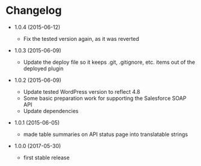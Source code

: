 Changelog
=========

* 1.0.4 (2015-06-12)

	* Fix the tested version again, as it was reverted

* 1.0.3 (2015-06-09)

	* Update the deploy file so it keeps .git, .gitignore, etc. items out of the deployed plugin

* 1.0.2 (2015-06-09)

	* Update tested WordPress version to reflect 4.8
	* Some basic preparation work for supporting the Salesforce SOAP API
	* Update dependencies

* 1.0.1 (2015-06-05)

	* made table summaries on API status page into translatable strings

* 1.0.0 (2017-05-30)

	* first stable release
